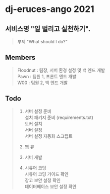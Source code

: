 # dj-eruces-ango 2021
## 서비스명 "일 벌리고 실천하기". 
> 부제 "What should I do?"  

## Members  
> Floodnut : 팀장, 서버 환경 설정 및 백 엔드 개발  
> Pawn : 팀원 1, 프론트 엔드 개발  
> W00 : 팀원 2, 백 엔드 개발  
  
## Todo  
> 1. 서버 설정 준비  
>   설치 패키지 준비 (requirements.txt)  
>   도커 설치  
>   서버 설정  
>   서버 설정 자동화 스크립트  
>  
> 2. 웹 뷰  
>   
> 3. 서버 개발  
>  
> 4. 시큐어 코딩  
>   시큐어 코딩 가이드 확인  
>   장고 보안 설정 확인  
>   데이터베이스 보안 설정 확인  